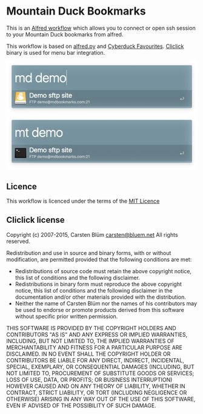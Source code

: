 Mountain Duck Bookmarks
====================

This is an [Alfred workflow](http://alfredapp.com) which allows you to connect or open ssh session to your Mountain Duck bookmarks from alfred.

This workflow is based on [alfred.py](https://github.com/Kasoki/alfred.py) and [Cyberduck Favourites](https://github.com/Kasoki/Cyberduck-Favorites).
[Cliclick](https://www.bluem.net/en/mac/cliclick/) binary is used for menu bar integration.

![md](md.png)
![mt](mt.png)

Licence
--------

This workflow is licenced under the terms of the [MIT Licence](http://opensource.org/licenses/MIT)

Cliclick license
----------------

Copyright (c) 2007-2015, Carsten Blüm <carsten@bluem.net>
All rights reserved.

Redistribution and use in source and binary forms, with or without
modification, are permitted provided that the following conditions are met:

* Redistributions of source code must retain the above copyright notice, this
  list of conditions and the following disclaimer.
* Redistributions in binary form must reproduce the above copyright notice, this
  list of conditions and the following disclaimer in the documentation and/or
  other materials provided with the distribution.
* Neither the name of Carsten Blüm nor the names of his
  contributors may be used to endorse or promote products derived
  from this software without specific prior written permission.

THIS SOFTWARE IS PROVIDED BY THE COPYRIGHT HOLDERS AND CONTRIBUTORS "AS IS"
AND ANY EXPRESS OR IMPLIED WARRANTIES, INCLUDING, BUT NOT LIMITED TO, THE
IMPLIED WARRANTIES OF MERCHANTABILITY AND FITNESS FOR A PARTICULAR PURPOSE ARE
DISCLAIMED. IN NO EVENT SHALL THE COPYRIGHT HOLDER OR CONTRIBUTORS BE LIABLE
FOR ANY DIRECT, INDIRECT, INCIDENTAL, SPECIAL, EXEMPLARY, OR CONSEQUENTIAL
DAMAGES (INCLUDING, BUT NOT LIMITED TO, PROCUREMENT OF SUBSTITUTE GOODS OR
SERVICES; LOSS OF USE, DATA, OR PROFITS; OR BUSINESS INTERRUPTION) HOWEVER
CAUSED AND ON ANY THEORY OF LIABILITY, WHETHER IN CONTRACT, STRICT LIABILITY,
OR TORT (INCLUDING NEGLIGENCE OR OTHERWISE) ARISING IN ANY WAY OUT OF THE USE
OF THIS SOFTWARE, EVEN IF ADVISED OF THE POSSIBILITY OF SUCH DAMAGE.

